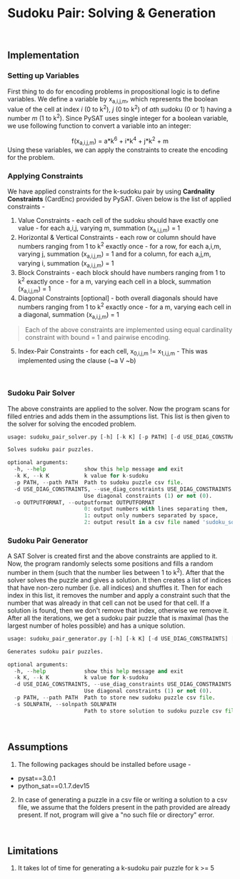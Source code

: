 # Sudoku Pair: Solving & Generation
<br>

## Implementation

### Setting up Variables

First thing to do for encoding problems in propositional logic is to define variables. We define a variable by x<sub>a,i,j,m</sub>, which represents the boolean value of the cell at index *i* (0 to k<sup>2</sup>), *j* (0 to k<sup>2</sup>) of *ath* sudoku (0 or 1) having a number *m* (1 to k<sup>2</sup>).  Since PySAT uses single integer for a boolean variable, we use following function to convert a variable into an integer:
<center>f(x<sub>a,i,j,m</sub>) = a*k<sup>6</sup> + i*k<sup>4</sup> + j*k<sup>2</sup> + m</center>
Using these variables, we can apply the constraints to create the encoding for the problem.

<br>

### Applying Constraints

We have applied constraints for the k-sudoku pair by using **Cardnality Constraints** (CardEnc) provided by PySAT. Given below is the list of applied constraints -

1. Value Constraints - each cell of the sudoku should have exactly one value - for each a,i,j, varying m, summation (x<sub>a,i,j,m</sub>) = 1
2. Horizontal & Vertical Constraints - each row or column should have numbers ranging from 1 to k<sup>2</sup> exactly once - for a row, for each a,i,m, varying j, summation (x<sub>a,i,j,m</sub>) = 1 and for a column, for each a,j,m, varying i, summation (x<sub>a,i,j,m</sub>) = 1
3. Block Constraints - each block should have numbers ranging from 1 to k<sup>2</sup> exactly once - for a m, varying each cell in a block, summation (x<sub>a,i,j,m</sub>) = 1
4. Diagonal Constraints [optional] - both overall diagonals should have numbers ranging from 1 to k<sup>2</sup> exactly once - for a m, varying each cell in a diagonal, summation (x<sub>a,i,j,m</sub>) = 1

> Each of the above constraints are implemented using equal cardinality constraint with bound = 1 and pairwise encoding.

5. Index-Pair Constraints - for each cell, x<sub>0,i,j,m</sub> != x<sub>1,i,j,m</sub> - This was implemented using the clause (~a V ~b)

<br>

### Sudoku Pair Solver

The above constraints are applied to the solver. Now the program scans for filled entries and adds them in the assumptions list. This list is then given to the solver for solving the encoded problem.

```python
usage: sudoku_pair_solver.py [-h] [-k K] [-p PATH] [-d USE_DIAG_CONSTRAINTS] [-o OUTPUTFORMAT]

Solves sudoku pair puzzles.

optional arguments:
  -h, --help            show this help message and exit
  -k K, --k K           k value for k-sudoku
  -p PATH, --path PATH  Path to sudoku puzzle csv file.
  -d USE_DIAG_CONSTRAINTS, --use_diag_constraints USE_DIAG_CONSTRAINTS
                        Use diagonal constraints (1) or not (0).
  -o OUTPUTFORMAT, --outputformat OUTPUTFORMAT
                        0: output numbers with lines separating them, 
                        1: output only numbers separated by space,
                        2: output result in a csv file named 'sudoku_soln.csv'
```

### Sudoku Pair Generator

A SAT Solver is created first and the above constraints are applied to it. Now, the program randomly selects some positions and fills a random number in them (such that the number lies between 1 to k<sup>2</sup>). After that the solver solves the puzzle and gives a solution. It then creates a list of indices that have non-zero number (i.e. all indices) and shuffles it. Then for each index in this list, it removes the number and apply a constraint such that the number that was already in that cell can not be used for that cell. If a solution is found, then we don't remove that index, otherwise we remove it. After all the iterations, we get a sudoku pair puzzle that is maximal (has the largest number of holes possible) and has a unique solution. 


```python
usage: sudoku_pair_generator.py [-h] [-k K] [-d USE_DIAG_CONSTRAINTS] [-p PATH] [-s SOLNPATH]

Generates sudoku pair puzzles.

optional arguments:
  -h, --help            show this help message and exit
  -k K, --k K           k value for k-sudoku
  -d USE_DIAG_CONSTRAINTS, --use_diag_constraints USE_DIAG_CONSTRAINTS
                        Use diagonal constraints (1) or not (0).
  -p PATH, --path PATH  Path to store new sudoku puzzle csv file.
  -s SOLNPATH, --solnpath SOLNPATH
                        Path to store solution to sudoku puzzle csv file.
```

<br>

## Assumptions

1. The following packages should be installed before usage -
* pysat==3.0.1
* python_sat==0.1.7.dev15


2. In case of generating a puzzle in a csv file or writing a solution to a csv file, we assume that the folders present in the path provided are already present. If not, program will give a "no such file or directory" error.

<br>

## Limitations

1. It takes lot of time for generating a k-sudoku pair puzzle for k >= 5